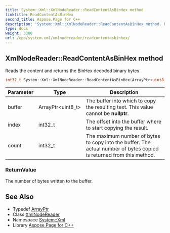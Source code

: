 ```yaml
---
title: System::Xml::XmlNodeReader::ReadContentAsBinHex method
linktitle: ReadContentAsBinHex
second_title: Aspose.Page for C++
description: 'System::Xml::XmlNodeReader::ReadContentAsBinHex method. Reads the content and returns the BinHex decoded binary bytes in C++.'
type: docs
weight: 3300
url: /cpp/system.xml/xmlnodereader/readcontentasbinhex/
---
```

## XmlNodeReader::ReadContentAsBinHex method


Reads the content and returns the BinHex decoded binary bytes.

```cpp
int32_t System::Xml::XmlNodeReader::ReadContentAsBinHex(ArrayPtr<uint8_t> buffer, int32_t index, int32_t count) override
```


| Parameter | Type | Description |
| --- | --- | --- |
| buffer | ArrayPtr\<uint8_t\> | The buffer into which to copy the resulting text. This value cannot be **nullptr**. |
| index | int32_t | The offset into the buffer where to start copying the result. |
| count | int32_t | The maximum number of bytes to copy into the buffer. The actual number of bytes copied is returned from this method. |

### ReturnValue

The number of bytes written to the buffer.

## See Also

* Typedef [ArrayPtr](../../../system/arrayptr/)
* Class [XmlNodeReader](../)
* Namespace [System::Xml](../../)
* Library [Aspose.Page for C++](../../../)
